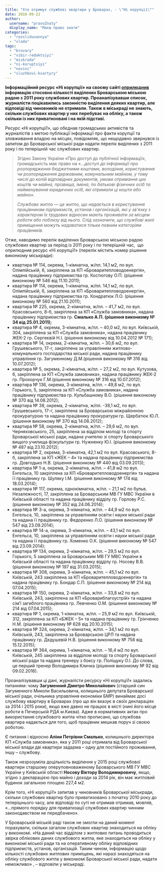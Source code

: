 ```yaml
---
title: "Хто отримує службові квартири у Броварах, - \"Ні корупції\""
date: 2016-09-22
author: 
  username: "pravoZnaty"
  display_name: "Маєш право знати"
categories: 
  - "rozsliduvannya"
  - "vlada"
tags: 
  - "brovary"
  - "vibir-redaktsiyi"
  - "miskrada"
  - "ni-koruptsiyi"
  - "novini"
  - "sluzhbovi-kvartyry"
---
```


**Інформаційний ресурс «Ні корупції» на своєму сайті [оприлюднив](http://nikorupciji.org/2016/09/15/antyrejtynh-vlasnykiv-sluzhbovoho-zhytla-u-brovarah/) інформацію стосовно кількості виділених Броварською міською радою з 2011 року службових квартир. Проаналізувавши список, журналісти поцікавились законністю виділення деяких квартир, але відповіді від чиновників не отримали. Також в міськраді не знають, скільки службових квартир у них перебуває на обліку, а також скільки із них приватизовані і на якій підставі.**

Ресурс «Ні корупції!», що обєднав громадських активістів та журналістів з метою публікації інформації про факти корупції та зловживання владою на місцях, повідомляє, що нещодавно звернувся із запитом до Броварської міської ради надати перелік виділених з 2011 року і по теперішній час службових квартир.

> Згідно Закону України «Про доступ до публічної інформації»,  громадськість має право на «…_доступ до інформації про розпорядження бюджетними коштами, володіння, користування чи розпорядження державним, комунальним майном, у тому числі до копій відповідних документів, умови отримання цих коштів чи майна, прізвища, імена, по батькові фізичних осіб та найменування юридичних осіб, які отримали ці кошти або майно»._
> 
> _Службове житло — це житло, що надається в користування працівникам підприємств, установ і організацій, які у зв'язку з характером їх трудових відносин мають проживати за місцем роботи або поблизу від нього. Слід зазначити, що службові жилі приміщення можуть надаватися тільки певним категоріям працівників._

Отже, наводимо перелік виділених Броварською міською радою службових квартир за період із 2011 року і по теперішній час,  що оприлюднив ресурс «Ні корупції!» (перелік містить номер рішення виконкому міськради):

- квартира № 114, окрема, 1-кімнатна, ж/пл. 14,1 м2, по вул. Олімпійській, 6, закріплена за КП «Броваритепловодоенергія», надана працівнику підприємства гр. Костюгову О.П. (рішення виконкому № 546 від 11.10.2011);
- квартира № 114, окрема, 1-кімнатна, ж/пл. 14,1 м2, по вул. Олімпійській, 6, закріплена за КП «Броваритепловодоенергія», надана працівнику підприємства гр. Кондратюк Л.О. (рішення виконкому № 560 від 21.10.2011);
- квартира № 225, окрема, 2-кімнатна, ж/пл. – 41,7 м2, по вул. Красовського, 8-б, закріплена за КП «Служба замовника», надана працівнику підприємства гр. **Смалько А.П. (рішення виконкому № 34 від 25.01.2011);**
- квартира № 4, окрема, 3-кімнатна, ж/пл. – 40,0 м2, по вул. Київській, 304, закріплена за КП «Служба замовника», надана працівнику ЖЕК-2 гр. Сергеєвій Н.І. (рішення виконкому від 10.04.2012 № 171);
- квартира № 14, окрема, 2-кімнатна, ж/пл. – 30,6 м2, по вул. Грушевського, 17-г, закріплена за управлінням житлово-комунального господарства міської ради, надана працівнику управління гр. Загуменному Д.М.(рішення виконкому № 316 від 10.07.2012);
- квартира № 5, окрема, 2-кімнатна, ж/пл. – 27,2 м2, по вул. Кутузова, 6, закріплена за КП «Служба замовника», надана працівнику ЖЕК-2 гр. Прохорчук Г.М.(рішення виконкому № 316 від 10.07.2012);
- квартира № 136, окрема, 3-кімнатна, ж/пл. – 49,8 м2, по вул. Горького, 5, закріплена за КП «Служба замовника», надана працівнику підприємства гр. Кульбашному В.О. (рішення виконкому № 370 від 14.08.2012);
- квартира № 38, окрема, 2-кімнатна, ж/пл. -38,1 м2, по вул. Грушевського, 17-г, закріплена за Броварською міжрайонною прокуратурою та надана працівнику прокуратури гр. Щербатюк Ю.Л. (рішення виконкому № 370 від 14.08.2012);
- квартира № 58, окрема, 2-кімнатна, ж/пл. – 29,6 м2, по вул. Черняховського, 25, закріплена за відділом молоді та спорту Броварської міської ради, надана учителю зі спорту Броварського вищого училища фізкультури гр. Нужненку Ю.І. (рішення виконкому № 487 від 23.10.2012);
- квартира № 2, окрема, 3-кімнатна, 42,1 м2 по вул. Красовського, 8-б, закріплена за КП «ЖЕК – 4» та надана працівнику підприємства гр. Довгодько Н.В. (рішення виконкому № 440 від 03.09.2013);
- квартира № 1-а, окрема, 2-кімнатна, ж/пл. – 41,8 м2 по вул. Енгельса, 10 закріплена за КП «Броваритепловодоенергія» та надана її працівнику гр. Шуляку І.М. (рішення виконкому № 174 від 18.03.2014);
- квартира № 117, окрема, однокімнатна, ж/пл. – 21,1 м2 по бульв. Незалежності, 17, закріплена за Броварським МВ ГУ МВС України в Київській області та надана працівнику відділу гр. Горлову Р.С.(рішення виконкому № 352 від 24.06.2014);
- квартира № 3-а, окрема, 3-кімнатна, ж/пл. – 44,9 м2 по вул. Енгельса, 10, закріплена за управлінням освіти і науки міської ради та надана її працівнику гр. Федоренко Л.О. (рішення виконкому № 547 від 23.09.2014);
- квартира № 14-а, окрема, 3-кімнатна, ж/пл. – 43,1 м2 по вул. Енгельса, 10, закріплена за управлінням освіти і науки міської ради та надана її працівнику гр. Хоменко О.К. (рішення виконкому № 547 від 23.09.2014);
- квартира № 134, окрема, 2-кімнатна, ж/пл. – 29,5 м2 по вул. Горького, 5 закріплена за Броварським МВ ГУ МВС України в Київській області та надана працівнику відділу гр. Носову В.В. (рішення виконкому № 197 від 31.03.2015);
- квартира № 308, окрема, 3-кімнатна, ж/пл. – 45,1 м2 по вул. Київській, 243 закріплена за КП «Броваритепловодоенергія» та надана працівнику гр. Бондар С.П. (рішення виконкому № 214 від 07.04.2015);
- квартира № 150, окрема, 2-кімнатна, ж/пл. – 33,8 м2 по вул. Київській, 243, закріплена за КП «Бровариблагоустрій» та надана сім’ї загиблого працівника гр. Левченко О.М. (рішення виконкому № 214 від 07.04.2015);
- квартира № 1, окрема, 1-кімнатна, ж/пл. – 25,9 м2 по вул. Київській, 312, закріплена за КП «БЖЕК – 5» та надана працівнику гр. Грінченко Н.М. (рішення виконкому № 628 від 20.10.2015);
- квартира № 324, окрема, 2-кімнатна, ж/пл. – 34,1 м2 по вул. Київській, 243, закріплена за Броварською ЦРЛ та надана працівнику гр. Дєдушевій Н.В. (рішення виконкому № 758 від 15.12.2015);
- квартира № 364, окрема, 1-кімнатна, ж/пл. – 16,4 м2 по вул. Київській, 245 закріплена за відділом молоді та спорту Броварської міської ради та надана тренеру з боксу гр. Поліщуку О.І. До слова, це перший тренер Володимира Кличка (рішення виконкому № 92 від 09.02.2016).

Проаналізувавши ці дані, журналісти ресурсу «Ні корупції!» задались питанням: чому **Загуменний Дмитро Миколайович** (старший син Загуменного Миколи Васильовича, колишнього депутата Броварської міської ради, очільника управління економіки БМР) винаймає досі службову квартиру в Броварах (про що він вказує в своїх деклараціях за 2014 і 2015 роки), якщо вже давно не працює в місті (нині його місце роботи в Печерській РДА м.Києва). Адже в нормативних актах про використання службового житла чітко прописано, що службова квартира надається для того, щоб працівник мешкав поруч зі своєю роботою.

Є питання і відносно **Аліни Петрівни Смалько**, колишнього директора КП «Служба замовника», яка у 2011 році отримала від Броварської міської влади дві квартири задарма – одну для постійного проживання, іншу – службову.

Також незрозуміла доцільність виділення у 2015 році службової квартири старшому оперуповноваженому Броварського МВ ГУ МВС України у Київській області **Носову Віктору Володимировичу**, якщо, згідно з декларацією про майно і доходи за 2014 рік, він має житловий будинок загальною площею 227,4 м2.

Крім того, «Ні корупції!» запитав у чиновників Броварської міськради, скільки службових квартир було приватизовано з початку 2010 року до теперішнього часу, але відповіді по суті не отримав отримав, мовляв, «…прямого порядку для приватизації службових квартир чинним законодавством не передбачено».

У Броварській міській раді також не змогли на даний момент порахувати, скільки загалом службових квартир знаходиться на обліку у виконкомі. «На даний час відділом з житлових питань проводиться звірка облікових даних службового житла, яке знаходиться на обліку у виконкомі міської ради та на оперативному обліку відповідних підприємств, установ, організацій. Таким чином, інформацію щодо кількості службових житлових приміщень, які наразі знаходяться на обліку службового житла у виконкомі Броварської міської ради, надати неможливо» , – відповіли у міськраді.
